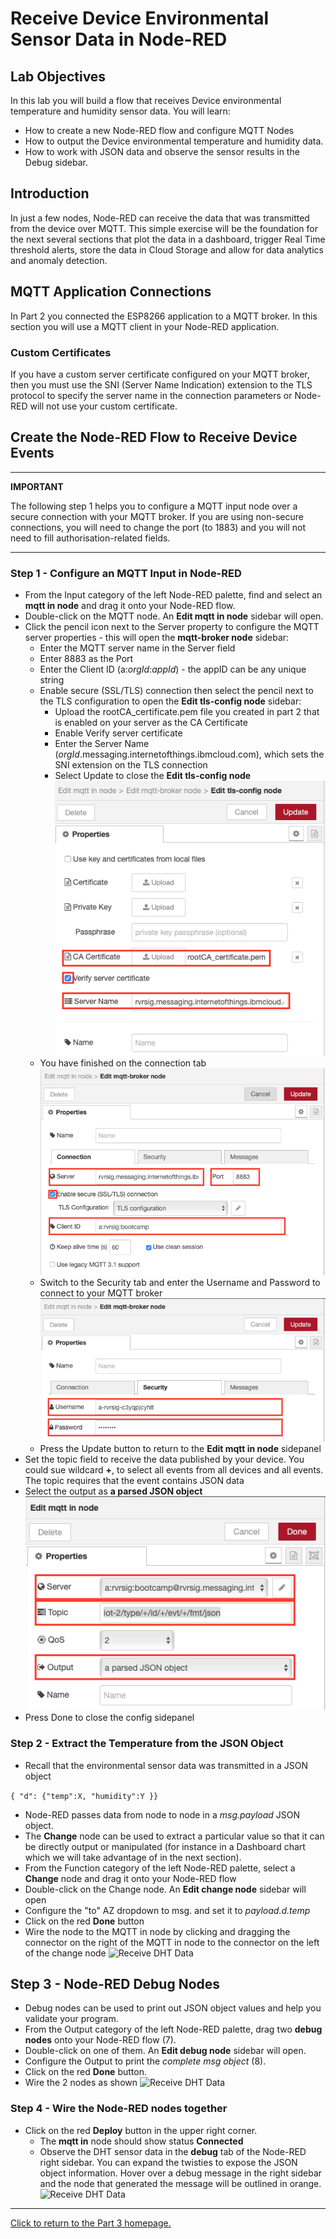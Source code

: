 # Receive Device Environmental Sensor Data in Node-RED

## Lab Objectives

In this lab you will build a flow that receives Device environmental temperature and humidity sensor data. You will learn:

- How to create a new Node-RED flow and configure MQTT Nodes
- How to output the Device environmental temperature and humidity data.
- How to work with JSON data and observe the sensor results in the Debug sidebar.

## Introduction

In just a few nodes, Node-RED can receive the data that was transmitted from the device over MQTT. This simple exercise will be the foundation for the next several sections that plot the data in a dashboard, trigger Real Time threshold alerts, store the data in Cloud Storage and allow for data analytics and anomaly detection.

## MQTT Application Connections

In Part 2 you connected the ESP8266 application to a MQTT broker. In this section you will use a MQTT client in your Node-RED application.


### Custom Certificates

If you have a custom server certificate configured on your MQTT broker, then you must use the SNI (Server Name Indication) extension to the TLS protocol to specify the server name in the connection parameters or Node-RED will not use your custom certificate.

## Create the Node-RED Flow to Receive Device Events

---
**IMPORTANT**

The following step 1 helps you to configure a MQTT input node over a secure connection with your MQTT broker. If you are using non-secure connections, you will need to change the port (to 1883) and you will not need to fill authorisation-related fields.

---

### Step 1 - Configure an MQTT Input in Node-RED

- From the Input category of the left Node-RED palette, find and select an **mqtt in node** and drag it onto your Node-RED flow.
- Double-click on the MQTT node. An **Edit mqtt in node** sidebar will open.
- Click the pencil icon next to the Server property to configure the MQTT server properties - this will open the **mqtt-broker node** sidebar:
  - Enter the MQTT server name in the Server field
  - Enter 8883 as the Port 
  - Enter the Client ID (a:*orgId*:*appId*) - the appID can be any unique string
  - Enable secure (SSL/TLS) connection then select the pencil next to the TLS configuration to open the **Edit tls-config node** sidebar:
    - Upload the rootCA_certificate.pem file you created in part 2 that is enabled on your server as the CA Certificate
    - Enable Verify server certificate
    - Enter the Server Name (*orgId*.messaging.internetofthings.ibmcloud.com), which sets the SNI extension on the TLS connection
    - Select Update to close the **Edit tls-config node** ![TLS Config](screenshots/TLSconfig.png)
  - You have finished on the connection tab ![broker connection](screenshots/mqttBrokerConnection.png)
  - Switch to the Security tab and enter the Username and Password to connect to your MQTT broker
 ![mqtt Broker Security](screenshots/mqttBrokerSecurity.png)
  - Press the Update button to return to the **Edit mqtt in node** sidepanel
- Set the topic field to receive the data published by your device.  You could sue wildcard **+**, to select all events from all devices and all events. 
  The topic requires that the event contains JSON data
- Select the output as **a parsed JSON object** ![MQTT in node config](screenshots/mqttInNodeConfig.png)
- Press Done to close the config sidepanel

### Step 2 - Extract the Temperature from the JSON Object

- Recall that the environmental sensor data was transmitted in a JSON object

 ```{ "d": {"temp":X, "humidity":Y }}```

- Node-RED passes data from node to node in a *msg.payload* JSON object.
- The **Change** node can be used to extract a particular value so that it can be directly output or manipulated (for instance in a Dashboard chart which we will take advantage of in the next section).
- From the Function category of the left Node-RED palette, select a **Change** node and drag it onto your Node-RED flow
- Double-click on the Change node. An **Edit change node** sidebar will open
- Configure the "to" AZ dropdown to msg. and set it to *payload.d.temp*
- Click on the red **Done** button
- Wire the node to the MQTT in node by clicking and dragging the connector on the right of the MQTT in node to the connector on the left of the change node
 ![Receive DHT Data](screenshots/ESP8266-ReceiveDHTdata-Changenode.png)

## Step 3 - Node-RED Debug Nodes

- Debug nodes can be used to print out JSON object values and help you validate your program.
- From the Output category of the left Node-RED palette, drag two **debug nodes** onto your Node-RED flow (7).
- Double-click on one of them. An **Edit debug node** sidebar will open.
- Configure the Output to print the *complete msg object* (8).
- Click on the red **Done** button.
- Wire the 2 nodes as shown
 ![Receive DHT Data](screenshots/ESP8266-ReceiveDHTdata-Debugnode.png)

### Step 4 - Wire the Node-RED nodes together

- Click on the red **Deploy** button in the upper right corner.
  - The **mqtt in** node should show status **Connected**
  - Observe the DHT sensor data in the **debug** tab of the Node-RED right sidebar. You can expand the twisties to expose the JSON object information. Hover over a debug message in the right sidebar and the node that generated the message will be outlined in orange.
  ![Receive DHT Data](screenshots/ESP8266-ReceiveDHTdata-Deploy.png)

---

[Click to return to the Part 3 homepage.](https://care-group.github.io/ESP866-IoT-Workshop/docs/part3/)
